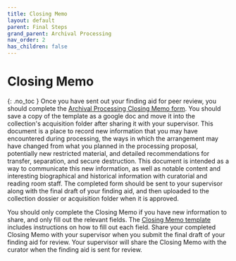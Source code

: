 ```yaml
---
title: Closing Memo
layout: default
parent: Final Steps
grand_parent: Archival Processing
nav_order: 2
has_children: false
---
```

# Closing Memo
{: .no_toc }
Once you have sent out your finding aid for peer review, you should complete the [Archival Processing Closing Memo form](https://docs.google.com/document/d/10OHKxsrtCL12-LZKaREumRLii5V4r2hGOq-UbAmphaQ/edit?usp=sharing). You should save a copy of the template as a google doc and move it into the collection's acquisition folder after sharing it with your supervisor. This document is a place to record new information that you may have encountered during processing, the ways in which the arrangement may have changed from what you planned in the processing proposal, potentially new restricted material, and detailed recommendations for transfer, separation, and secure destruction. This document is intended as a way to communicate this new information, as well as notable content and interesting biographical and historical information with curatorial and reading room staff. The completed form should be sent to your supervisor along with the final draft of your finding aid, and then uploaded to the collection dossier or acquisition folder when it is approved.

You should only complete the Closing Memo if you have new information to share, and only fill out the relevant fields. The [Closing Memo template](https://docs.google.com/document/d/10OHKxsrtCL12-LZKaREumRLii5V4r2hGOq-UbAmphaQ/edit?usp=sharing) includes instructions on how to fill out each field. Share your completed Closing Memo with your supervisor when you submit the final draft of your finding aid for review. Your supervisor will share the Closing Memo with the curator when the finding aid is sent for review. 